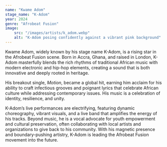 ```yaml
---
name: "Kwame Adom"
stage_name: "K-Adom"
year: 2024
genre: "Afrobeat Fusion"
image: 
    src: "/images/artists/k_adom.webp"
    alt: "K-Adom posing confidently against a vibrant pink background"
---
```


Kwame Adom, widely known by his stage name K-Adom, is a rising star in the Afrobeat Fusion scene. Born in Accra, Ghana, and raised in London, K-Adom masterfully blends the rich rhythms of traditional African music with modern electronic and hip-hop elements, creating a sound that is both innovative and deeply rooted in heritage.

His breakout single, *Motion*, became a global hit, earning him acclaim for his ability to craft infectious grooves and poignant lyrics that celebrate African culture while addressing contemporary issues. His music is a celebration of identity, resilience, and unity.

K-Adom’s live performances are electrifying, featuring dynamic choreography, vibrant visuals, and a live band that amplifies the energy of his tracks. Beyond music, he is a vocal advocate for youth empowerment and cultural preservation, often collaborating with local artists and organizations to give back to his community. With his magnetic presence and boundary-pushing artistry, K-Adom is leading the Afrobeat Fusion movement into the future.

